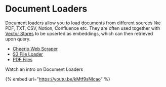 # Document Loaders

Document loaders allow you to load documents from different sources like PDF, TXT, CSV, Notion, Confluence etc. They are often used together with [Vector Stores](../vector-stores/) to be upserted as embeddings, which can then retrieved upon query.

* [Cheerio Web Scraper](cheerio-web-scraper.md)
* [S3 File Loader](s3-file-loader.md)
* [PDF Files](pdf-file.md)

Watch an intro on Document Loaders

{% embed url="https://youtu.be/kMtf9sNIcao" %}
